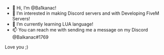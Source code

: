 - 👋 Hi, I’m @Ba1kanac!
- 👀 I’m interested in making Discord servers and with Developing FiveM Servers!
- 🌱 I’m currently learning LUA language!
- 📫 You can reach me with sending me a message on my Discord @Balkanac#1769

Love you ;)
